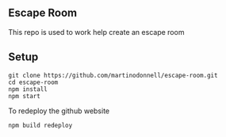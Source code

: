 ## Escape Room

This repo is used to work help create an escape room

## Setup

```
git clone https://github.com/martinodonnell/escape-room.git
cd escape-room
npm install
npm start
```

To redeploy the github website

```
npm build redeploy
```
